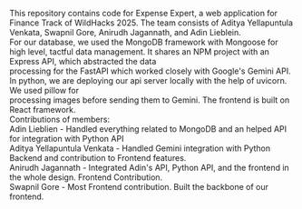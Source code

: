 This repository contains code for Expense Expert, a web application for Finance Track of WildHacks 2025. The team consists of Aditya Yellapuntula Venkata, Swapnil Gore, Anirudh Jagannath, and Adin Lieblein.  
For our database, we used the MongoDB framework with Mongoose for high level, tactful data management. It shares an NPM project with an Express API, which abstracted the data  
processing for the FastAPI which worked closely with Google's Gemini API. In python, we are deploying our api server locally with the help of uvicorn. We used pillow for  
processing images before sending them to Gemini. The frontend is built on React framework.  
Contributions of members:  
Adin Lieblien - Handled everything related to MongoDB and an helped API for integration with Python API  
Aditya Yellapuntula Venkata - Handled Gemini integration with Python Backend and contribution to Frontend features.  
Anirudh Jagannath - Integrated Adin's API, Python API, and the frontend in the whole design. Frontend Contribution.  
Swapnil Gore - Most Frontend contribution. Built the backbone of our frontend.
